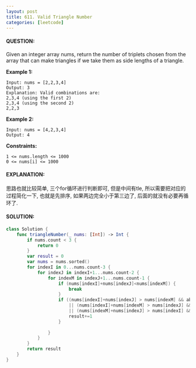 ```yaml
---
layout: post
title: 611. Valid Triangle Number
categories: [leetcode]
---
```

#### QUESTION:
Given an integer array nums, return the number of triplets chosen from the array that can make triangles if we take them as side lengths of a triangle.

 

__Example 1:__
```
Input: nums = [2,2,3,4]
Output: 3
Explanation: Valid combinations are: 
2,3,4 (using the first 2)
2,3,4 (using the second 2)
2,2,3
```
__Example 2:__
```
Input: nums = [4,2,3,4]
Output: 4
```
 

__Constraints:__
```
1 <= nums.length <= 1000
0 <= nums[i] <= 1000
```
#### EXPLANATION:

思路也就比较简单, 三个for循环进行判断即可, 但是中间有tle, 所以需要把对应的过程简化一下, 也就是先排序, 如果两边完全小于第三边了, 后面的就没有必要再循环了.

#### SOLUTION:
```swift
class Solution {
    func triangleNumber(_ nums: [Int]) -> Int {
        if nums.count < 3 {
            return 0
        }
        var result = 0
        var nums = nums.sorted()
        for indexI in 0...nums.count-3 {
            for indexJ in indexI+1...nums.count-2 {
                for indexM in indexJ+1...nums.count-1 {
                    if (nums[indexI]+nums[indexJ]<nums[indexM]) {
                        break
                    }
                    if ((nums[indexI]+nums[indexJ] > nums[indexM] && abs(nums[indexI]-nums[indexJ])<nums[indexM])
                        || (nums[indexI]+nums[indexM] > nums[indexJ] && abs(nums[indexI]-nums[indexM])<nums[indexJ])
                        || (nums[indexM]+nums[indexJ] > nums[indexI] && abs(nums[indexM]-nums[indexJ])<nums[indexI])) {
                        result+=1
                    }
                    
                }
            }
        }
        return result
    }
}
```
